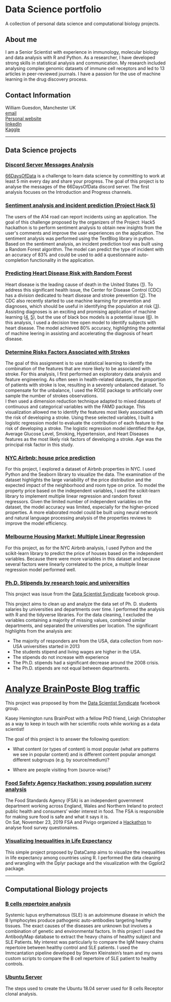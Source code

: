 # Data Science portfolio
A collection of personal data science and computational biology projects.

## About me

I am a Senior Scientist with experience in immunology, molecular biology and data analysis with R and Python. As a researcher, I have developed strong skills in statistical analysis and communication. My research included analysing complex genomic datasets of immune cell receptors and led to 13 articles in peer-reviewed journals. I have a passion for the use of machine learning in the drug discovery process.

## Contact Information
William Guesdon, Manchester UK  
<a href="mailto:wguesdon@gmail.com">email</a>   
[Personal website](https://wguesdon.github.io//)  
[linkedIn](https://www.linkedin.com/in/william-guesdon/)  
[Kaggle](https://www.kaggle.com/wguesdon)

***
## Data Science projects

### [Discord Server Messages Analysis](https://github.com/wguesdon/Data_Science_portfolio/tree/master/Data_Science_projects/Discord_Server_Messages_Analysis)

[66DaysOfData](https://www.66daysofdata.com/) is a challenge to learn data science by committing to work at least 5 min every day and share your progress. 
The goal of this project is to analyse the messages of the 66DaysOfData discord server. The first analysis focuses on the Introduction and Progress channels. 

### [Sentiment analysis and incident prediction (Project Hack 5)](https://github.com/wguesdon/Data_Science_portfolio/tree/master/Data_Science_projects/Sentiment_Analysis_from_A14_Observation_Report)
The users of the A14 road can report incidents using an application. The goal of this challenge proposed by the organizers of the Project: Hack5 hackathon is to perform sentiment analysis to obtain new insights from the user's comments and improve the user experiences on the application.
The sentiment analysis was performed using the TextBlog library in python. Based on the sentiment analysis, an incident prediction tool was built using a Random Forest algorithm. The model can predict the type of incident with an accuracy of 83% and could be used to add a questionnaire auto-completion functionality in the application. 

### [Predicting Heart Disease Risk with Random Forest](https://github.com/wguesdon/Data_Science_portfolio/tree/master/Data_Science_projects/Heart_disease_risk_analysis)
Heart disease is the leading cause of death in the United States ([1](https://www.cdc.gov/heartdisease/facts.htm)). To address this significant health issue, the Center for Disease Control (CDC) has a division dedicated to heart disease and stroke prevention ([2](https://www.cdc.gov/dhdsp/programs/spha/index.htm)). The CDC also recently started to use machine learning for prevention and diagnoses, which should be useful in identifying the population at risk ([3](https://www.electronicproducts.com/Programming/Software/The_CDC_uses_machine_learning_and_social_media_to_forecast_flu_outbreaks.aspx)).
Assisting diagnoses is an exciting and promising application of machine learning ([4](https://www.nature.com/articles/s41467-019-14225-8), [5](https://www.nature.com/articles/s41598-019-56889-8)), but the use of black box models is a potential issue ([6](https://www.thelancet.com/journals/lanres/article/PIIS2213-2600(18)304259/fulltext)). In this analysis, I used a decision tree open model to identify subjects with heart disease. The model achieved 80% accuracy, highlighting the potential of machine leering in assisting and accelerating the diagnosis of heart disease.

### [Determine Risks Factors Associated with Strokes](https://github.com/wguesdon/Data_Science_portfolio/tree/master/Data_Science_projects/Determine_Risks_Factors_Associated_with_Strokes)
The goal of this assignment is to use statistical learning to identify the combination of the features that are more likely to be associated with stroke. For this analysis, I first performed an exploratory data analysis and feature engineering. As often seen in health-related datasets, the proportion of patients with stroke is low, resulting in a severely unbalanced dataset. To compensate for the unbalance, I used the ROSE package to artificially over sample the number of strokes observations.  
I then used a dimension reduction technique adapted to mixed datasets of continuous and categorical variables with the FAMD package. This visualization allowed me to identify the features most likely associated with the risk of developing a stroke.
Using these selected variables, I built a logistic regression model to evaluate the contribution of each feature to the risk of developing a stroke. The logistic regression model identified the Age, Average Glucose Level, Smoking, Hypertension, and Heart Diseases features as the most likely risk factors of developing a stroke. Age was the principal risk factor in this study.

### [NYC Airbnb: house price prediction](https://github.com/wguesdon/Data_Science_portfolio/tree/master/Data_Science_projects/NYC_Airbnb)
For this project, I explored a dataset of Airbnb properties in NYC. I used Python and the Seaborn library to visualize the data. The examination of the dataset highlights the large variability of the price distribution and the expected impact of the neighborhood and room type on price. To model the property price based on the independent variables, I used the scikit-learn library to implement multiple linear regression and random forest regressors. Given the limited number of independent variables on the dataset, the model accuracy was limited, especially for the higher-priced properties. A more elaborated model could be built using neural network and natural language processing analysis of the properties reviews to improve the model efficiency.

### [Melbourne Housing Market: Multiple Linear Regression](https://github.com/wguesdon/Data_Science_portfolio/tree/master/Data_Science_projects/Melbourne_Housing_Market)
For this project, as for the NYC Airbnb analysis, I used Python and the scikit-learn library to predict the price of houses based on the independent variables. Because there were more variables in this dataset and because several factors were linearly correlated to the price, a multiple linear regression model performed well.

### [Ph.D. Stipends by research topic and universities](https://github.com/wguesdon/Data_Science_portfolio/tree/master/Data_Science_projects/PhD_Stipends_by%20research_topic_and_universities)

This project was issue from the [Data Scientist Syndicate](https://cheekyscientist.com/career-programs/data-scientist-syndicate/) facebook group.

This project aims to clean up and analyze the data set of Ph. D. students salaries by universities and departments over time.
I performed the analysis with  R and the tidyverse libraries.
For the data cleaning, I excluded the variables containing a majority of missing values, combined similar departments, and separated the universities per location.
The significant highlights from the analysis are:  

* The majority of responders are from the USA, data collection from non-USA universities started in 2013
* The students stipend and living wages are higher in the USA.
* The stipends do not increase with experience
* The Ph.D. stipends had a significant decrease around the 2008 crisis.
* The Ph.D. stipends are not equal between departments.

# [Analyze BrainPoste Blog traffic](https://github.com/wguesdon/Data_Science_portfolio/tree/master/Data_Science_projects/Blog_Google_Analytics)

This project was proposed by from the [Data Scientist Syndicate](https://cheekyscientist.com/career-programs/data-scientist-syndicate/) facebook group.

Kasey Hemington runs BrainPost with a fellow PhD friend, Leigh Christopher as a way to keep in touch with her scientific roots while working as a data scientist!

The goal of this project is to answer the following question:

* What content (or types of content) is most popular (what are patterns we see in popular content) and is different content popular amongst different subgroups (e.g. by source/medium)?

* Where are people visiting from (source-wise)?

### [Food Safety Agency Hackathon: young population survey analysis](https://github.com/wguesdon/Data_Science_portfolio/tree/master/Data_Science_projects/FSA_Hackathon)  
The Food Standards Agency (FSA) is an independent government department working across England, Wales and Northern Ireland to protect public health and consumers’ wider interest in food. The FSA is responsible for making sure food is safe and what it says it is.  
On Sat, November 23, 2019 FSA and Pivigo organized a [Hackathon](https://www.eventbrite.com/e/food-standards-agency-data-science-hackathon-tickets-77135950705?utm_source=eventbrite&utm_medium=email&utm_campaign=reminder_attendees_48hour_email&utm_term=eventname&ref=eemaileventremind#) to analyse food survey questionaires.  

### [Visualizing Inequalities in Life Expectancy](https://github.com/wguesdon/Data_Science_portfolio/tree/master/Data_Science_projects/Visualizing_Inequalities_in_Life_Expectancy)

This simple project proposed by DataCamp aims to visualize the inequalities in life expectancy among countries using R.
I performed the data cleaning and wrangling with the Dplyr package and the visualization with the Ggplot2 package.

***
## Computational Biology projects
### [B cells repertoire analysis](https://github.com/wguesdon/Data_Science_portfolio/tree/master/Computational_Biology_projects/B_cell_repertoire_analysis)
Systemic lupus erythematosus (SLE) is an autoimmune disease in which the B lymphocytes produce pathogenic auto-antibodies targeting healthy tissues. The exact causes of the diseases are unknown but involves a combination of genetic and environmental factors. In this project I used the AntibodyMap database to extract the heavy chains of healthy subject and SLE Patients. My interest was particularly to compare the IgM heavy chains repertoire between healthy control and SLE patients. I used the Immcantation pipeline developed by Steven Kleinstein’s team and my owns custom scripts to compare the B cell repertoire of SLE patient to healthy controls.

### [Ubuntu Server](https://github.com/wguesdon/Data_Science_portfolio/tree/master/Computational_Biology_projects/Ubuntu_Server)
The steps used to create the Ubuntu 18.04 server used for B cells Receptor clonal analysis.